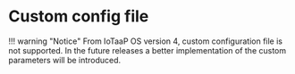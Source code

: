 # Custom config file

!!! warning "Notice"
    From IoTaaP OS version 4, custom configuration file is not supported. In the future releases a better implementation
    of the custom parameters will be introduced.